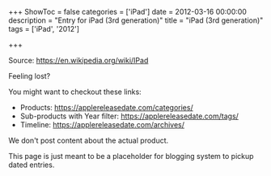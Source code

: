 +++
ShowToc = false
categories = ['iPad']
date = 2012-03-16 00:00:00
description = "Entry for iPad (3rd generation)"
title = "iPad (3rd generation)"
tags = ['iPad', '2012']

+++

Source: https://en.wikipedia.org/wiki/IPad

Feeling lost?

You might want to checkout these links:
- Products: https://applereleasedate.com/categories/
- Sub-products with Year filter: https://applereleasedate.com/tags/
- Timeline: https://applereleasedate.com/archives/

We don't post content about the actual product. 



This page is just meant to be a placeholder for blogging system to pickup dated entries. 


